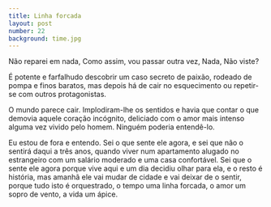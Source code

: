 ```yaml
---
title: Linha forcada
layout: post
number: 22
background: time.jpg
---
```


Não reparei em nada, Como assim, vou passar outra vez, Nada, Não viste?

É potente e farfalhudo descobrir um caso secreto de paixão, rodeado de pompa e finos baratos, mas depois há de cair no esquecimento ou repetir-se com outros protagonistas.

O mundo parece cair. Implodiram-lhe os sentidos e havia que contar o que demovia aquele coração incógnito, deliciado com o amor mais intenso alguma vez vivido pelo homem. Ninguém poderia entendê-lo.

Eu estou de fora e entendo. Sei o que sente ele agora, e sei que não o sentirá daqui a três anos, quando viver num apartamento alugado no estrangeiro com um salário moderado e uma casa confortável. Sei que o sente ele agora porque vive aqui e um dia decidiu olhar para ela, e o resto é história, mas amanhã ele vai mudar de cidade e vai deixar de o sentir, porque tudo isto é orquestrado, o tempo uma linha forcada, o amor um sopro de vento, a vida um ápice.
